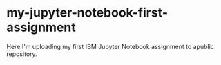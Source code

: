 # my-jupyter-notebook-first-assignment
Here I'm uploading my first IBM Jupyter Notebook assignment to apublic repository. 
